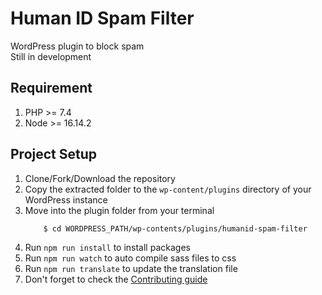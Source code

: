 # Human ID Spam Filter

WordPress plugin to block spam <br/>
Still in development <br/>

## Requirement

1. PHP >= 7.4
2. Node >= 16.14.2

## Project Setup

1. Clone/Fork/Download the repository
2. Copy the extracted folder to the `wp-content/plugins` directory of your WordPress instance
3. Move into the plugin folder from your terminal
     ```console
         $ cd WORDPRESS_PATH/wp-contents/plugins/humanid-spam-filter
   ```
4. Run `npm run install` to install packages
5. Run `npm run watch` to auto compile sass files to css
6. Run `npm run translate` to update the translation file
7. Don't forget to check the [Contributing guide](contributing.md)